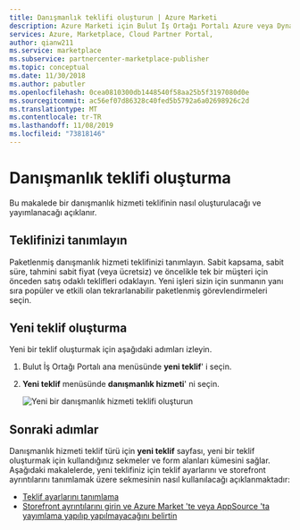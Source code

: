 ```yaml
---
title: Danışmanlık teklifi oluşturun | Azure Marketi
description: Azure Marketi için Bulut İş Ortağı Portalı Azure veya Dynamics 365 danışmanlık hizmeti teklifi oluşturun.
services: Azure, Marketplace, Cloud Partner Portal,
author: qianw211
ms.service: marketplace
ms.subservice: partnercenter-marketplace-publisher
ms.topic: conceptual
ms.date: 11/30/2018
ms.author: pabutler
ms.openlocfilehash: 0cea0810300db1448540f58aa25b5f3197080d0e
ms.sourcegitcommit: ac56ef07d86328c40fed5b5792a6a02698926c2d
ms.translationtype: MT
ms.contentlocale: tr-TR
ms.lasthandoff: 11/08/2019
ms.locfileid: "73818146"
---
```

# <a name="create-a-consulting-offer"></a>Danışmanlık teklifi oluşturma

Bu makalede bir danışmanlık hizmeti teklifinin nasıl oluşturulacağı ve yayımlanacağı açıklanır.

## <a name="define-your-offer"></a>Teklifinizi tanımlayın

Paketlenmiş danışmanlık hizmeti teklifinizi tanımlayın. Sabit kapsama, sabit süre, tahmini sabit fiyat (veya ücretsiz) ve öncelikle tek bir müşteri için önceden satış odaklı teklifleri odaklayın. Yeni işleri sizin için sunmanın yanı sıra popüler ve etkili olan tekrarlanabilir paketlenmiş görevlendirmeleri seçin.

## <a name="create-a-new-offer"></a>Yeni teklif oluşturma

Yeni bir teklif oluşturmak için aşağıdaki adımları izleyin.
1. Bulut İş Ortağı Portalı ana menüsünde **yeni teklif**' i seçin.
1. **Yeni teklif** menüsünde **danışmanlık hizmeti**' ni seçin.

    ![Yeni bir danışmanlık hizmeti teklifi oluşturun](media/cppselectnewconsultingoffer.png)

## <a name="next-steps"></a>Sonraki adımlar

Danışmanlık hizmeti teklif türü için **yeni teklif** sayfası, yeni bir teklif oluşturmak için kullandığınız sekmeler ve form alanları kümesini sağlar. Aşağıdaki makalelerde, yeni teklifiniz için teklif ayarlarını ve storefront ayrıntılarını tanımlamak üzere sekmesinin nasıl kullanılacağı açıklanmaktadır:

-   [Teklif ayarlarını tanımlama](./cpp-consulting-service-define-offer-settings.md)
-   [Storefront ayrıntılarını girin ve Azure Market 'te veya AppSource 'ta yayımlama yapılıp yapılmayacağını belirtin](./cpp-consulting-service-storefront-details.md)
